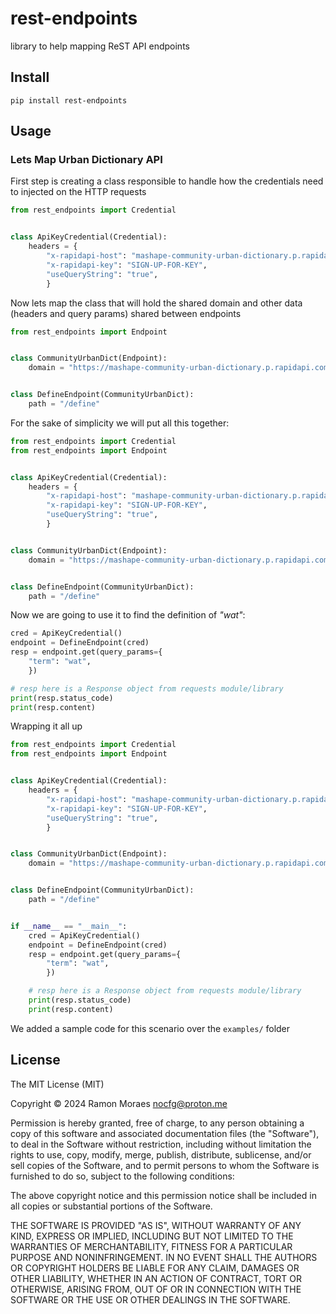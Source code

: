 # rest-endpoints

library to help mapping ReST API endpoints


## Install

`pip install rest-endpoints`


## Usage

### Lets Map Urban Dictionary API

First step is creating a class responsible to handle how the credentials need
to injected on the HTTP requests

```python
from rest_endpoints import Credential


class ApiKeyCredential(Credential):
    headers = {
        "x-rapidapi-host": "mashape-community-urban-dictionary.p.rapidapi.com",
        "x-rapidapi-key": "SIGN-UP-FOR-KEY",
        "useQueryString": "true",
        }
```

Now lets map the class that will hold the shared domain and other data
(headers and query params) shared between endpoints

```python
from rest_endpoints import Endpoint


class CommunityUrbanDict(Endpoint):
    domain = "https://mashape-community-urban-dictionary.p.rapidapi.com"


class DefineEndpoint(CommunityUrbanDict):
    path = "/define"
```

For the sake of simplicity we will put all this together:


```python
from rest_endpoints import Credential
from rest_endpoints import Endpoint


class ApiKeyCredential(Credential):
    headers = {
        "x-rapidapi-host": "mashape-community-urban-dictionary.p.rapidapi.com",
        "x-rapidapi-key": "SIGN-UP-FOR-KEY",
        "useQueryString": "true",
        }


class CommunityUrbanDict(Endpoint):
    domain = "https://mashape-community-urban-dictionary.p.rapidapi.com"


class DefineEndpoint(CommunityUrbanDict):
    path = "/define"
```

Now we are going to use it to find the definition of _"wat"_:

```python
cred = ApiKeyCredential()
endpoint = DefineEndpoint(cred)
resp = endpoint.get(query_params={
    "term": "wat",
    })

# resp here is a Response object from requests module/library
print(resp.status_code)
print(resp.content)
```

Wrapping it all up

```python
from rest_endpoints import Credential
from rest_endpoints import Endpoint


class ApiKeyCredential(Credential):
    headers = {
        "x-rapidapi-host": "mashape-community-urban-dictionary.p.rapidapi.com",
        "x-rapidapi-key": "SIGN-UP-FOR-KEY",
        "useQueryString": "true",
        }


class CommunityUrbanDict(Endpoint):
    domain = "https://mashape-community-urban-dictionary.p.rapidapi.com"


class DefineEndpoint(CommunityUrbanDict):
    path = "/define"


if __name__ == "__main__":
    cred = ApiKeyCredential()
    endpoint = DefineEndpoint(cred)
    resp = endpoint.get(query_params={
        "term": "wat",
        })

    # resp here is a Response object from requests module/library
    print(resp.status_code)
    print(resp.content)
```

We added a sample code for this scenario over the `examples/` folder


## License

The MIT License (MIT)

Copyright © 2024 Ramon Moraes <nocfg@proton.me>

Permission is hereby granted, free of charge, to any person obtaining a copy of
this software and associated documentation files (the "Software"), to deal in
the Software without restriction, including without limitation the rights to
use, copy, modify, merge, publish, distribute, sublicense, and/or sell copies
of the Software, and to permit persons to whom the Software is furnished to do
so, subject to the following conditions:

The above copyright notice and this permission notice shall be included in all
copies or substantial portions of the Software.

THE SOFTWARE IS PROVIDED "AS IS", WITHOUT WARRANTY OF ANY KIND, EXPRESS OR
IMPLIED, INCLUDING BUT NOT LIMITED TO THE WARRANTIES OF MERCHANTABILITY,
FITNESS FOR A PARTICULAR PURPOSE AND NONINFRINGEMENT. IN NO EVENT SHALL THE
AUTHORS OR COPYRIGHT HOLDERS BE LIABLE FOR ANY CLAIM, DAMAGES OR OTHER
LIABILITY, WHETHER IN AN ACTION OF CONTRACT, TORT OR OTHERWISE, ARISING FROM,
OUT OF OR IN CONNECTION WITH THE SOFTWARE OR THE USE OR OTHER DEALINGS IN THE
SOFTWARE.

